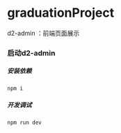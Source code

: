 # graduationProject
d2-admin ：前端页面展示
### 启动d2-admin
##### 安装依赖
```java
npm i
```

##### 开发调试

```java
npm run dev
```